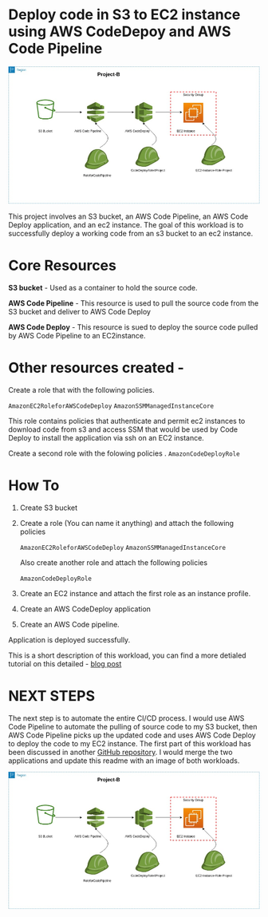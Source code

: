# Deploy code in S3 to EC2 instance using AWS CodeDepoy and AWS Code Pipeline

![Deploy code in S3 to EC2 instance using AWS CodeDepoy and AWS Code Pipeline](https://github.com/blackxavier/code-deploy-test/blob/main/code-deploy.jpg "Deploy code in S3 to EC2 instance using AWS CodeDepoy and AWS Code Pipeline")

This project involves an S3 bucket, an AWS Code Pipeline, an AWS Code Deploy application, and an ec2 instance. The goal of this workload is to successfully deploy a working code from an s3 bucket to an ec2 instance. 

# Core Resources 
 __S3 bucket__ - Used as a container to hold the source code. 

 __AWS Code Pipeline__ - This resource is used to pull the source code from the S3 bucket and deliver to AWS Code Deploy

 __AWS Code Deploy__ - This resource is sued to deploy the source code pulled by AWS Code Pipeline to an EC2instance. 


# Other resources created - 

Create a role that with the following policies.

``` AmazonEC2RoleforAWSCodeDeploy ```
``` AmazonSSMManagedInstanceCore ```

 This role contains policies that authenticate and permit ec2 instances to download code from s3 and access SSM that would be used by Code Deploy to install the application via ssh on an EC2 instance. 

Create a second role with the folowing policies . 
```` AmazonCodeDeployRole ````



# How To

1. Create S3 bucket
 2. Create a role (You can name it anything) and attach the following policies

     ```` AmazonEC2RoleforAWSCodeDeploy ````
        ```` AmazonSSMManagedInstanceCore ````

    Also create another role and attach the following policies

      ```` AmazonCodeDeployRole ````
3. Create an EC2 instance and attach the first role as an instance profile. 

4. Create an AWS CodeDeploy application
5. Create an AWS Code pipeline. 

Application is deployed successfully. 

 This is a short description of this workload,  you can find a more detialed tutorial on this detailed - [blog post](https://medium.com/@GeorgeBaidooJr/ci-cd-pipeline-deploy-a-simple-application-to-an-aws-ec2-instance-via-codedeploy-9fe0fb8f7130 )

# NEXT STEPS

The next step is to automate the entire CI/CD process. I would use AWS Code Pipeline to automate the pulling of source code to my S3 bucket, then AWS Code Pipeline picks up the updated code and uses AWS Code Deploy to deploy the code to my EC2 instance. The first part of this workload has been discussed in another [GitHub repository](https://github.com/blackxavier/code-pipeline-test ). I would merge the two applications and update this readme with an image of both workloads.


![Pull all changes to S3bucket after a successfull commit, then deploy the code to an EC2 instance](https://github.com/blackxavier/code-deploy-test/blob/main/code-deploy.jpg "Pull all changes to S3bucket after a successfull commit, then deploy the code to an EC2 instance")
